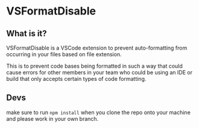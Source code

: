 # VSFormatDisable

## What is it? 
VSFormatDisable is a VSCode extension to prevent auto-formatting from occurring in your files based on file extension. 

This is to prevent code bases being formatted in such a way that could cause errors for other members in your team who could be using an IDE or build that only accepts certain types of code formatting. 

## Devs

make sure to run ```npm install``` when you clone the repo onto your machine and please work in your own branch.
